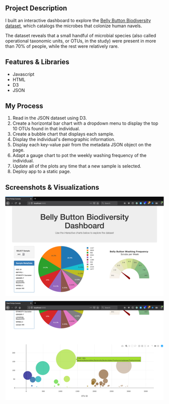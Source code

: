 ## Project Description

I built an interactive dashboard to explore the [Belly Button Biodiversity dataset](http://robdunnlab.com/projects/belly-button-biodiversity/), which catalogs the microbes that colonize human navels.

The dataset reveals that a small handful of microbial species (also called operational taxonomic units, or OTUs, in the study) were present in more than 70% of people, while the rest were relatively rare.

## Features & Libraries

* Javascript
* HTML
* D3
* JSON

## My Process

1. Read in the JSON dataset using D3.
2. Create a horizontal bar chart with a dropdown menu to display the top 10 OTUs found in that individual.
3. Create a bubble chart that displays each sample.
4. Display the individual's demographic information.
5. Display each key-value pair from the metadata JSON object on the page.
6. Adapt a gauge chart to pot the weekly washing frequency of the individual.
7. Update all of the plots any time that a new sample is selected.
8. Deploy app to a static page.

## Screenshots & Visualizations

![dashboard1](Images/dashboard1.png)

![dashboard2](Images/dashboard2.png)

